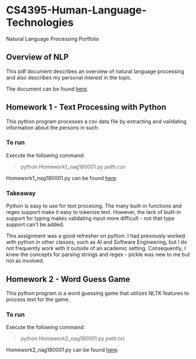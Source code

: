 # CS4395-Human-Language-Technologies
Natural Language Processing Portfolio

## Overview of NLP
This pdf document describes an overview of natural language processing and also describes my personal interest in the topic.

The document can be found [here](https://github.com/NoahAGonzales/CS4395-Human-Language-Technologies/blob/18a6401e5b0cacc9d8d76f95f4aaa12601676591/Overview_of_NLP.pdf).

## Homework 1 - Text Processing with Python
This python program processes a csv data file by extracting and validating information about the persons in such.

### To run
Execute the following command:
> python Homework1_nag180001.py *path.csv*

Homework1_nag180001.py can be found [here](https://github.com/NoahAGonzales/CS4395-Human-Language-Technologies/blob/03f8d9fa7e4305c78397c615cd8d086383db9301/Homework1/Homework1_nag180001.py).

### Takeaway
Python is easy to use for text procesing. 
The many built-in functions and regex support make it easy to tokenize text.
However, the lack of built-in support for typing makes validating input more difficult - not that type support can't be added.

This assignment was a good refresher on python.
I had previously worked with python in other classes, such as AI and Software Engineering, but I do not frequently work with it outside of an academic setting.
Consequently, I knew the concepts for parsing strings and regex - pickle was new to me but not as involved.

## Homework 2 - Word Guess Game
This python program is a word guessing game that utilizes NLTK features to process text for the game.

### To run
Execute the following command:
> python Homework2_nag180001.py *path.txt*

Homework2_nag180001.py can be found [here]().